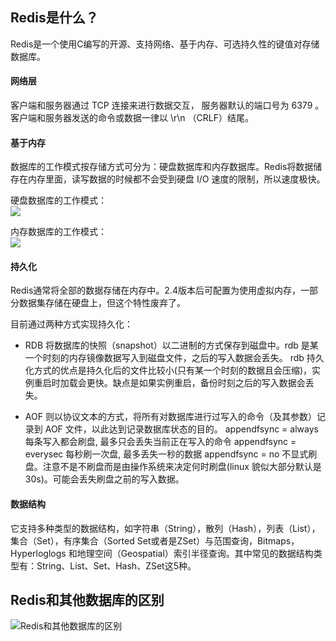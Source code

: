 
## Redis是什么？
Redis是一个使用C编写的开源、支持网络、基于内存、可选持久性的键值对存储数据库。

#### 网络层
客户端和服务器通过 TCP 连接来进行数据交互， 服务器默认的端口号为 6379 。
客户端和服务器发送的命令或数据一律以 \r\n （CRLF）结尾。

#### 基于内存
数据库的工作模式按存储方式可分为：硬盘数据库和内存数据库。Redis将数据储存在内存里面，读写数据的时候都不会受到硬盘 I/O 速度的限制，所以速度极快。

硬盘数据库的工作模式：  
![](https://img-blog.csdn.net/20170307142145648)

内存数据库的工作模式：  
![](https://img-blog.csdn.net/20170307142210929)

#### 持久化
Redis通常将全部的数据存储在内存中。2.4版本后可配置为使用虚拟内存，一部分数据集存储在硬盘上，但这个特性废弃了。

目前通过两种方式实现持久化：
- RDB 将数据库的快照（snapshot）以二进制的方式保存到磁盘中。rdb 是某一个时刻的内存镜像数据写入到磁盘文件，之后的写入数据会丢失。 rdb 持久化方式的优点是持久化后的文件比较小(只有某一个时刻的数据且会压缩)，实例重启时加载会更快。缺点是如果实例重启，备份时刻之后的写入数据会丢失。

- AOF 则以协议文本的方式，将所有对数据库进行过写入的命令（及其参数）记录到 AOF 文件，以此达到记录数据库状态的目的。 
appendfsync = always 每条写入都会刷盘, 最多只会丢失当前正在写入的命令
appendfsync = everysec 每秒刷一次盘, 最多丢失一秒的数据
appendfsync = no 不显式刷盘。注意不是不刷盘而是由操作系统来决定何时刷盘(linux 貌似大部分默认是 30s)。可能会丢失刷盘之前的写入数据。

#### 数据结构
它支持多种类型的数据结构，如字符串（String），散列（Hash），列表（List），集合（Set），有序集合（Sorted Set或者是ZSet）与范围查询，Bitmaps，Hyperloglogs 和地理空间（Geospatial）索引半径查询。其中常见的数据结构类型有：String、List、Set、Hash、ZSet这5种。

## Redis和其他数据库的区别
![Redis和其他数据库的区别](https://img-blog.csdn.net/20170307141117694)

